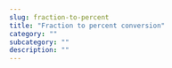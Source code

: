 ```yaml
---
slug: fraction-to-percent
title: "Fraction to percent conversion"
category: ""
subcategory: ""
description: ""
---
```


